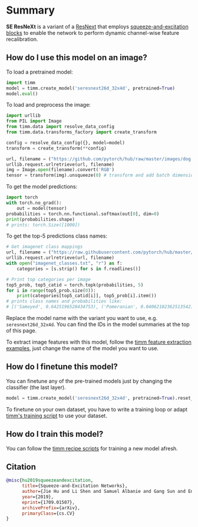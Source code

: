 # Summary

**SE ResNeXt** is a variant of a [ResNext](https://www.paperswithcode.com/method/resneXt) that employs [squeeze-and-excitation blocks](https://paperswithcode.com/method/squeeze-and-excitation-block) to enable the network to perform dynamic channel-wise feature recalibration.

## How do I use this model on an image?
To load a pretrained model:

```python
import timm
model = timm.create_model('seresnext26d_32x4d', pretrained=True)
model.eval()
```

To load and preprocess the image:
```python 
import urllib
from PIL import Image
from timm.data import resolve_data_config
from timm.data.transforms_factory import create_transform

config = resolve_data_config({}, model=model)
transform = create_transform(**config)

url, filename = ("https://github.com/pytorch/hub/raw/master/images/dog.jpg", "dog.jpg")
urllib.request.urlretrieve(url, filename)
img = Image.open(filename).convert('RGB')
tensor = transform(img).unsqueeze(0) # transform and add batch dimension
```

To get the model predictions:
```python
import torch
with torch.no_grad():
    out = model(tensor)
probabilities = torch.nn.functional.softmax(out[0], dim=0)
print(probabilities.shape)
# prints: torch.Size([1000])
```

To get the top-5 predictions class names:
```python
# Get imagenet class mappings
url, filename = ("https://raw.githubusercontent.com/pytorch/hub/master/imagenet_classes.txt", "imagenet_classes.txt")
urllib.request.urlretrieve(url, filename) 
with open("imagenet_classes.txt", "r") as f:
    categories = [s.strip() for s in f.readlines()]

# Print top categories per image
top5_prob, top5_catid = torch.topk(probabilities, 5)
for i in range(top5_prob.size(0)):
    print(categories[top5_catid[i]], top5_prob[i].item())
# prints class names and probabilities like:
# [('Samoyed', 0.6425196528434753), ('Pomeranian', 0.04062102362513542), ('keeshond', 0.03186424449086189), ('white wolf', 0.01739676296710968), ('Eskimo dog', 0.011717947199940681)]
```

Replace the model name with the variant you want to use, e.g. `seresnext26d_32x4d`. You can find the IDs in the model summaries at the top of this page.

To extract image features with this model, follow the [timm feature extraction examples](https://rwightman.github.io/pytorch-image-models/feature_extraction/), just change the name of the model you want to use.

## How do I finetune this model?
You can finetune any of the pre-trained models just by changing the classifier (the last layer).
```python
model = timm.create_model('seresnext26d_32x4d', pretrained=True).reset_classifier(NUM_FINETUNE_CLASSES)
```
To finetune on your own dataset, you have to write a training loop or adapt [timm's training
script](https://github.com/rwightman/pytorch-image-models/blob/master/train.py) to use your dataset.

## How do I train this model?

You can follow the [timm recipe scripts](https://rwightman.github.io/pytorch-image-models/scripts/) for training a new model afresh.

## Citation

```BibTeX
@misc{hu2019squeezeandexcitation,
      title={Squeeze-and-Excitation Networks}, 
      author={Jie Hu and Li Shen and Samuel Albanie and Gang Sun and Enhua Wu},
      year={2019},
      eprint={1709.01507},
      archivePrefix={arXiv},
      primaryClass={cs.CV}
}
```

<!--
Models:
- Name: seresnext26d_32x4d
  Metadata:
    FLOPs: 3507053024
    Epochs: 100
    Batch Size: 1024
    Training Data:
    - ImageNet
    Training Techniques:
    - Label Smoothing
    - SGD with Momentum
    - Weight Decay
    Training Resources: 8x NVIDIA Titan X GPUs
    Architecture:
    - 1x1 Convolution
    - Batch Normalization
    - Convolution
    - Global Average Pooling
    - Grouped Convolution
    - Max Pooling
    - ReLU
    - ResNeXt Block
    - Residual Connection
    - Softmax
    - Squeeze-and-Excitation Block
    File Size: 67425193
    Tasks:
    - Image Classification
    ID: seresnext26d_32x4d
    LR: 0.6
    Layers: 26
    Dropout: 0.2
    Crop Pct: '0.875'
    Momentum: 0.9
    Image Size: '224'
    Interpolation: bicubic
  Code: https://github.com/rwightman/pytorch-image-models/blob/a7f95818e44b281137503bcf4b3e3e94d8ffa52f/timm/models/resnet.py#L1234
  In Collection: SEResNeXt
- Name: seresnext26t_32x4d
  Metadata:
    FLOPs: 3466436448
    Epochs: 100
    Batch Size: 1024
    Training Data:
    - ImageNet
    Training Techniques:
    - Label Smoothing
    - SGD with Momentum
    - Weight Decay
    Training Resources: 8x NVIDIA Titan X GPUs
    Architecture:
    - 1x1 Convolution
    - Batch Normalization
    - Convolution
    - Global Average Pooling
    - Grouped Convolution
    - Max Pooling
    - ReLU
    - ResNeXt Block
    - Residual Connection
    - Softmax
    - Squeeze-and-Excitation Block
    File Size: 67414838
    Tasks:
    - Image Classification
    ID: seresnext26t_32x4d
    LR: 0.6
    Layers: 26
    Dropout: 0.2
    Crop Pct: '0.875'
    Momentum: 0.9
    Image Size: '224'
    Interpolation: bicubic
  Code: https://github.com/rwightman/pytorch-image-models/blob/a7f95818e44b281137503bcf4b3e3e94d8ffa52f/timm/models/resnet.py#L1246
  In Collection: SEResNeXt
- Name: seresnext50_32x4d
  Metadata:
    FLOPs: 5475179184
    Epochs: 100
    Batch Size: 1024
    Training Data:
    - ImageNet
    Training Techniques:
    - Label Smoothing
    - SGD with Momentum
    - Weight Decay
    Training Resources: 8x NVIDIA Titan X GPUs
    Architecture:
    - 1x1 Convolution
    - Batch Normalization
    - Convolution
    - Global Average Pooling
    - Grouped Convolution
    - Max Pooling
    - ReLU
    - ResNeXt Block
    - Residual Connection
    - Softmax
    - Squeeze-and-Excitation Block
    File Size: 110569859
    Tasks:
    - Image Classification
    ID: seresnext50_32x4d
    LR: 0.6
    Layers: 50
    Dropout: 0.2
    Crop Pct: '0.875'
    Momentum: 0.9
    Image Size: '224'
    Interpolation: bicubic
  Code: https://github.com/rwightman/pytorch-image-models/blob/a7f95818e44b281137503bcf4b3e3e94d8ffa52f/timm/models/resnet.py#L1267
  In Collection: SEResNeXt
Collections:
- Name: SEResNeXt
  Paper:
    title: Squeeze-and-Excitation Networks
    url: https://papperswithcode.com//paper/squeeze-and-excitation-networks
  type: model-index
Type: model-index
-->